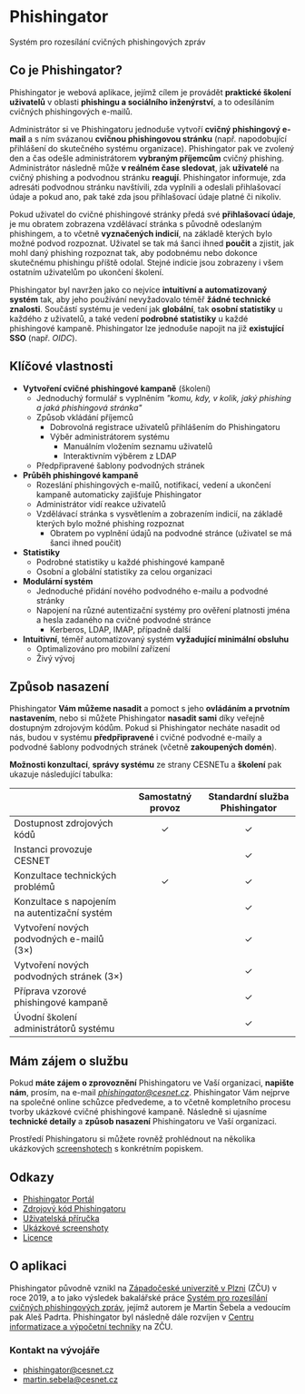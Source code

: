 # Phishingator

Systém pro rozesílání cvičných phishingových zpráv



## Co je Phishingator?

Phishingator je webová aplikace, jejímž cílem je provádět **praktické školení uživatelů** v oblasti **phishingu a sociálního inženýrství**, a to odesíláním cvičných phishingových e-mailů.

Administrátor si ve Phishingatoru jednoduše vytvoří **cvičný phishingový e-mail** a s ním svázanou **cvičnou phishingovou stránku** (např. napodobující přihlášení do skutečného systému organizace). Phishingator pak ve zvolený den a čas odešle administrátorem **vybraným příjemcům** cvičný phishing. Administrátor následně může **v reálném čase sledovat**, jak **uživatelé** na cvičný phishing a podvodnou stránku **reagují**. Phishingator informuje, zda adresáti podvodnou stránku navštívili, zda vyplnili a odeslali přihlašovací údaje a pokud ano, pak také zda jsou přihlašovací údaje platné či nikoliv.

Pokud uživatel do cvičné phishingové stránky předá své **přihlašovací údaje**, je mu obratem zobrazena vzdělávací stránka s původně odeslaným phishingem, a to včetně **vyznačených indicií**, na základě kterých bylo možné podvod rozpoznat. Uživatel se tak má šanci ihned **poučit** a zjistit, jak mohl daný phishing rozpoznat tak, aby podobnému nebo dokonce skutečnému phishingu příště odolal. Stejné indicie jsou zobrazeny i všem ostatním uživatelům po ukončení školení.

Phishingator byl navržen jako co nejvíce **intuitivní a automatizovaný systém** tak, aby jeho používání nevyžadovalo téměř **žádné technické znalosti**. Součástí systému je vedení jak **globální**, tak **osobní statistiky** u každého z uživatelů, a také vedení **podrobné statistiky** u každé phishingové kampaně. Phishingator lze jednoduše napojit na již **existující SSO** (např. *OIDC*).



## Klíčové vlastnosti

- **Vytvoření cvičné phishingové kampaně** (školení)
  - Jednoduchý formulář s vyplněním *"komu, kdy, v kolik, jaký phishing a jaká phishingová stránka"*
  - Způsob vkládání příjemců
    - Dobrovolná registrace uživatelů přihlášením do Phishingatoru
    - Výběr administrátorem systému
      - Manuálním vložením seznamu uživatelů
      - Interaktivním výběrem z LDAP
  - Předpřipravené šablony podvodných stránek
- **Průběh phishingové kampaně**
  - Rozeslání phishingových e-mailů, notifikací, vedení a ukončení kampaně automaticky zajišťuje Phishingator
  - Administrátor vidí reakce uživatelů
  - Vzdělávací stránka s vysvětlením a zobrazením indicií, na základě kterých bylo možné phishing rozpoznat
    - Obratem po vyplnění údajů na podvodné stránce (uživatel se má šanci ihned poučit)
- **Statistiky**
  - Podrobné statistiky u každé phishingové kampaně
  - Osobní a globální statistiky za celou organizaci
- **Modulární systém**
  - Jednoduché přidání nového podvodného e-mailu a podvodné stránky
  - Napojení na různé autentizační systémy pro ověření platnosti jména a hesla zadaného na cvičné podvodné stránce
    - Kerberos, LDAP, IMAP, případně další
- **Intuitivní**, téměř automatizovaný systém **vyžadující minimální obsluhu**
  - Optimalizováno pro mobilní zařízení
  - Živý vývoj



## Způsob nasazení

Phishingator **Vám můžeme nasadit** a pomoct s jeho **ovládáním a prvotním nastavením**, nebo si můžete Phishingator **nasadit sami** díky veřejně dostupným zdrojovým kódům. Pokud si Phishingator necháte nasadit od nás, budou v systému **předpřipravené** i cvičné podvodné e-maily a podvodné šablony podvodných stránek (včetně **zakoupených domén**).

**Možnosti konzultací**, **správy systému** ze strany CESNETu a **školení** pak ukazuje následující tabulka:


|                                                | Samostatný provoz | Standardní služba Phishingator |
|------------------------------------------------|:-----------------:|:------------------------------:|
| Dostupnost zdrojových kódů                     |     &#10003;      |            &#10003;            |
| Instanci provozuje CESNET                      |                   |            &#10003;            |
| Konzultace technických problémů                |     &#10003;      |            &#10003;            |
| Konzultace s napojením na autentizační systém  |                   |            &#10003;            |
| Vytvoření nových podvodných e-mailů (3&times;) |                   |            &#10003;            |
| Vytvoření nových podvodných stránek (3&times;) |                   |            &#10003;            |
| Příprava vzorové phishingové kampaně           |                   |            &#10003;            |
| Úvodní školení administrátorů systému          |                   |            &#10003;            |



## Mám zájem o službu

Pokud **máte zájem o zprovoznění** Phishingatoru ve Vaší organizaci, **napište nám**, prosím, na e-mail *phishingator@cesnet.cz*. Phishingator Vám nejprve na společné online schůzce předvedeme, a to včetně kompletního procesu tvorby ukázkové cvičné phishingové kampaně. Následně si ujasníme **technické detaily** a **způsob nasazení** Phishingatoru ve Vaší organizaci.

Prostředí Phishingatoru si můžete rovněž prohlédnout na několika ukázkových [screenshotech](SCREENSHOTS.md) s konkrétním popiskem.



## Odkazy

- [Phishingator Portál](https://phishingator.cesnet.cz)
- [Zdrojový kód Phishingatoru](/src)
- [Uživatelská příručka](MANUAL.md)
- [Ukázkové screenshoty](SCREENSHOTS.md)
- [Licence](LICENSE.md)



## O aplikaci

Phishingator původně vznikl na [Západočeské univerzitě v Plzni](https://www.zcu.cz) (ZČU) v roce 2019, a to jako výsledek bakalářské práce [Systém pro rozesílání cvičných phishingových zpráv](https://theses.cz/id/0kk18p/), jejímž autorem je Martin Šebela a vedoucím pak Aleš Padrta. Phishingator byl následně dále rozvíjen v [Centru informatizace a výpočetní techniky](https://civ.zcu.cz) na ZČU.


### Kontakt na vývojáře

- phishingator@cesnet.cz
- martin.sebela@cesnet.cz